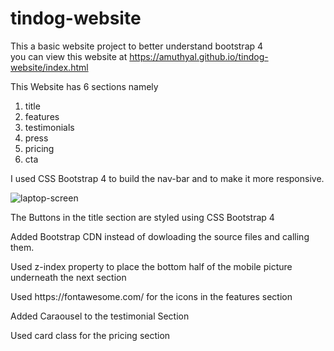 
# tindog-website
This a basic website project to better understand bootstrap 4 <br>
you can view this website at https://amuthyal.github.io/tindog-website/index.html
<br>

<p> This Website has 6 sections namely </p>
<ol> <li> title </li>
  <li> features </li>  <li> testimonials </li> <li> press </li> <li> pricing </li> <li> cta </li> </ol> 

<p> I used  CSS Bootstrap 4 to build the nav-bar and to make it more responsive. </p>

<img src="tindog-website/laptop-size.png" alt="laptop-screen">

<p> The Buttons in the title section are styled using CSS Bootstrap 4 </p>

<p> Added Bootstrap CDN instead of dowloading the source files and calling them. </p>

<p>  Used z-index property to place the bottom half of the mobile picture underneath the next section </p>

<p> Used https://fontawesome.com/ for the icons in the features section </p>

<p> Added Caraousel to the testimonial Section </p>

<p> Used card class for the pricing section </p>







